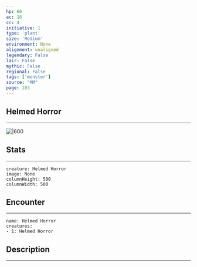 ```yaml
---
hp: 60
ac: 16
cr: 4
initiative: 1
type: 'plant'    
size: 'Medium'
environment: None
alignment: unaligned
legendary: False
lair: False
mythic: False
regional: False
tags: ['monster']
source: "MM"
page: 183
---
```


## Helmed Horror
---

![|600](D:/Program%20Files/5e.tools/img/bestiary/MM/Helmed%20Horror.jpg)

## Stats
---

```statblock
creature: Helmed Horror
image: None
columnHeight: 500
columnWidth: 500
```

## Encounter
---

```encounter-table
name: Helmed Horror
creatures:
- 1: Helmed Horror
```

## Description
---




